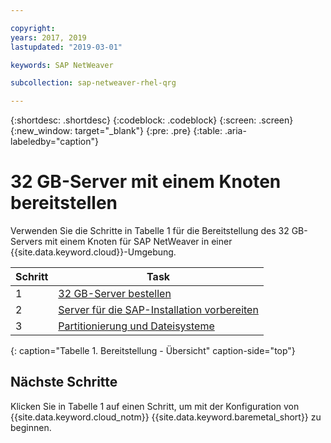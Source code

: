```yaml
---

copyright:
years: 2017, 2019
lastupdated: "2019-03-01"

keywords: SAP NetWeaver

subcollection: sap-netweaver-rhel-qrg

---
```


{:shortdesc: .shortdesc}
{:codeblock: .codeblock}
{:screen: .screen}
{:new_window: target="_blank"}
{:pre: .pre}
{:table: .aria-labeledby="caption"}

# 32 GB-Server mit einem Knoten bereitstellen

Verwenden Sie die Schritte in Tabelle 1 für die Bereitstellung des 32 GB-Servers mit einem Knoten für SAP NetWeaver in einer {{site.data.keyword.cloud}}-Umgebung.

| Schritt | Task |
| --- | --- |
| 1 | [32 GB-Server bestellen](/docs/infrastructure/sap-netweaver-rhel-qrg?topic=sap-netweaver-rhel-qrg-install_32GB)
| 2 | [Server für die SAP-Installation vorbereiten](/docs/infrastructure/sap-netweaver-rhel-qrg?topic=sap-netweaver-rhel-qrg-prepare_32GB)
| 3 | [Partitionierung und Dateisysteme](/docs/infrastructure/sap-netweaver-rhel-qrg?topic=sap-netweaver-rhel-qrg-partition_32GB)
{: caption="Tabelle 1. Bereitstellung - Übersicht" caption-side="top"}

## Nächste Schritte

Klicken Sie in Tabelle 1 auf einen Schritt, um mit der Konfiguration von {{site.data.keyword.cloud_notm}} {{site.data.keyword.baremetal_short}} zu beginnen.

